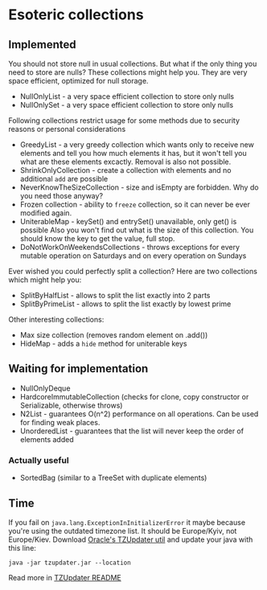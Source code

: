 # Esoteric collections

## Implemented

You should not store null in usual collections.
But what if the only thing you need to store are nulls?
These collections might help you.
They are very space efficient, optimized for null storage.

 - NullOnlyList - a very space efficient collection to store only nulls
 - NullOnlySet - a very space efficient collection to store only nulls

Following collections restrict usage for some methods due to security reasons or personal considerations

 - GreedyList - a very greedy collection which wants only to receive new elements and tell you how much elements 
it has, but it won't tell you what are these elements excactly.
Removal is also not possible.
 - ShrinkOnlyCollection - create a collection with elements and no additional `add` are possible
 - NeverKnowTheSizeCollection - size and isEmpty are forbidden. Why do you need those anyway?
 - Frozen collection - ability to `freeze` collection, so it can never be ever modified again.
 - UniterableMap - keySet() and entrySet() unavailable, only get() is possible
Also you won't find out what is the size of this collection.
You should know the key to get the value, full stop.
 - DoNotWorkOnWeekendsCollections - throws exceptions for every mutable operation on Saturdays and on every operation on Sundays

Ever wished you could perfectly split a collection? 
Here are two collections which might help you:

 - SplitByHalfList - allows to split the list exactly into 2 parts
 - SplitByPrimeList - allows to split the list exactly by lowest prime

Other interesting collections:

 - Max size collection (removes random element on .add())
 - HideMap - adds a `hide` method for uniterable keys

## Waiting for implementation

 - NullOnlyDeque
 - HardcoreImmutableCollection (checks for clone, copy constructor or Serializable, otherwise throws)
 - N2List - guarantees O(n^2) performance on all operations. Can be used for finding weak places.
 - UnorderedList - guarantees that the list will never keep the order of elements added

### Actually useful

 - SortedBag (similar to a TreeSet with duplicate elements) 

## Time

If you fail on `java.lang.ExceptionInInitializerError` it maybe because you're using the outdated timezone list.
It should be Europe/Kyiv, not Europe/Kiev.
Download [Oracle's TZUpdater util](https://www.oracle.com/java/technologies/downloads/tools/#TZUpdater) and update your java with this line:

    java -jar tzupdater.jar --location

Read more in [TZUpdater README](https://www.oracle.com/java/technologies/javase/tzupdater-readme.html)
